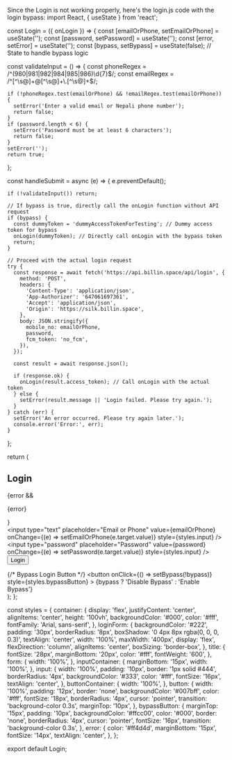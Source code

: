 Since the Login is not working properly, here's the login.js code with the login bypass:
import React, { useState } from 'react';

const Login = ({ onLogin }) => {
  const [emailOrPhone, setEmailOrPhone] = useState('');
  const [password, setPassword] = useState('');
  const [error, setError] = useState('');
  const [bypass, setBypass] = useState(false); // State to handle bypass logic

  const validateInput = () => {
    const phoneRegex = /^(980|981|982|984|985|986)\d{7}$/;
    const emailRegex = /^[^\s@]+@[^\s@]+\.[^\s@]+$/;

    if (!phoneRegex.test(emailOrPhone) && !emailRegex.test(emailOrPhone)) {
      setError('Enter a valid email or Nepali phone number');
      return false;
    }
    if (password.length < 6) {
      setError('Password must be at least 6 characters');
      return false;
    }
    setError('');
    return true;
  };

  const handleSubmit = async (e) => {
    e.preventDefault();

    if (!validateInput()) return;

    // If bypass is true, directly call the onLogin function without API request
    if (bypass) {
      const dummyToken = 'dummyAccessTokenForTesting'; // Dummy access token for bypass
      onLogin(dummyToken); // Directly call onLogin with the bypass token
      return;
    }

    // Proceed with the actual login request
    try {
      const response = await fetch('https://api.billin.space/api/login', {
        method: 'POST',
        headers: {
          'Content-Type': 'application/json',
          'App-Authorizer': '647061697361',
          'Accept': 'application/json',
          'Origin': 'https://silk.billin.space',
        },
        body: JSON.stringify({
          mobile_no: emailOrPhone,
          password,
          fcm_token: 'no_fcm',
        }),
      });

      const result = await response.json();

      if (response.ok) {
        onLogin(result.access_token); // Call onLogin with the actual token
      } else {
        setError(result.message || 'Login failed. Please try again.');
      }
    } catch (err) {
      setError('An error occurred. Please try again later.');
      console.error('Error:', err);
    }
  };

  return (
    <div style={styles.container}>
      <div style={styles.loginForm}>
        <h2 style={styles.title}>Login</h2>
        {error && <p style={styles.error}>{error}</p>}
        <form onSubmit={handleSubmit} style={styles.form}>
          <div style={styles.inputContainer}>
            <input
              type="text"
              placeholder="Email or Phone"
              value={emailOrPhone}
              onChange={(e) => setEmailOrPhone(e.target.value)}
              style={styles.input}
            />
          </div>
          <div style={styles.inputContainer}>
            <input
              type="password"
              placeholder="Password"
              value={password}
              onChange={(e) => setPassword(e.target.value)}
              style={styles.input}
            />
          </div>
          <div style={styles.buttonContainer}>
            <button type="submit" style={styles.button}>
              Login
            </button>
          </div>
        </form>
        {/* Bypass Login Button */}
        <button
          onClick={() => setBypass(!bypass)}
          style={styles.bypassButton}
        >
          {bypass ? 'Disable Bypass' : 'Enable Bypass'}
        </button>
      </div>
    </div>
  );
};

const styles = {
  container: {
    display: 'flex',
    justifyContent: 'center',
    alignItems: 'center',
    height: '100vh',
    backgroundColor: '#000',
    color: '#fff',
    fontFamily: 'Arial, sans-serif',
  },
  loginForm: {
    backgroundColor: '#222',
    padding: '30px',
    borderRadius: '8px',
    boxShadow: '0 4px 8px rgba(0, 0, 0, 0.3)',
    textAlign: 'center',
    width: '100%',
    maxWidth: '400px',
    display: 'flex',
    flexDirection: 'column',
    alignItems: 'center',
    boxSizing: 'border-box',
  },
  title: {
    fontSize: '28px',
    marginBottom: '20px',
    color: '#fff',
    fontWeight: '600',
  },
  form: {
    width: '100%',
  },
  inputContainer: {
    marginBottom: '15px',
    width: '100%',
  },
  input: {
    width: '100%',
    padding: '10px',
    border: '1px solid #444',
    borderRadius: '4px',
    backgroundColor: '#333',
    color: '#fff',
    fontSize: '16px',
    textAlign: 'center',
  },
  buttonContainer: {
    width: '100%',
  },
  button: {
    width: '100%',
    padding: '12px',
    border: 'none',
    backgroundColor: '#007bff',
    color: '#fff',
    fontSize: '18px',
    borderRadius: '4px',
    cursor: 'pointer',
    transition: 'background-color 0.3s',
    marginTop: '10px',
  },
  bypassButton: {
    marginTop: '15px',
    padding: '10px',
    backgroundColor: '#ffcc00',
    color: '#000',
    border: 'none',
    borderRadius: '4px',
    cursor: 'pointer',
    fontSize: '16px',
    transition: 'background-color 0.3s',
  },
  error: {
    color: '#ff4d4d',
    marginBottom: '15px',
    fontSize: '14px',
    textAlign: 'center',
  },
};

export default Login;
